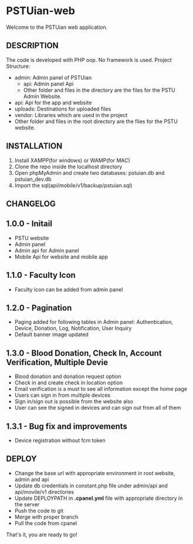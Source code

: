 # PSTUian-web
Welcome to the PSTUian web application.

## DESCRIPTION
The code is developed with PHP oop. No framework is used.
Project Structure:
- admin: Admin panel of PSTUian
    - api: Admin panel Api
    - Other folder and files in the directory are the files for the PSTU Admin Website.
- api: Api for the app and website
- uploads: Destinations for uploaded files
- vendor: Libraries which are used in the project
- Other folder and files in the root directory are the files for the PSTU website.

## INSTALLATION
1. Install XAMPP(for windows) or WAMP(for MAC)
2. Clone the repo inside the localhost directory
3. Open phpMyAdmin and create two databases: pstuian.db and pstuian_dev.db
4. Import the sql(api/mobile/v1/backup/pstuian.sql)

## CHANGELOG
1.0.0 - Initail
----------------
- PSTU website
- Admin panel 
- Admin api for Admin panel
- Mobile Api for website and mobile app

1.1.0 - Faculty Icon
----------------------
- Faculty icon can be added from admin panel

1.2.0 - Pagination
----------------------
- Paging added for following tables in Admin panel: Authentication, Device, Donation, Log, Notification, User Inquiry
- Default banner image updated

1.3.0 - Blood Donation, Check In, Account Verification, Multiple Devie
----------------------
- Blood donation and donation request option
- Check in and create check in location option
- Email verification is a must to see all information except the home page 
- Users can sign in from multiple devices
- Sign in/sign out is possible from the website also
- User can see the signed in devices and can sign out from all of them

1.3.1 - Bug fix and improvements
----------------------
- Device registration without fcm token

## DEPLOY
- Change the base url with appropriate environment in root website, admin and api
- Update db credentials in constant.php file under admin/api and api/movile/v1 directories
- Update DEPLOYPATH in **.cpanel.yml** file with appropriate directory in the server
- Push the code to git
- Merge with proper branch
- Pull the code from cpanel

That's it, you are ready to go!
